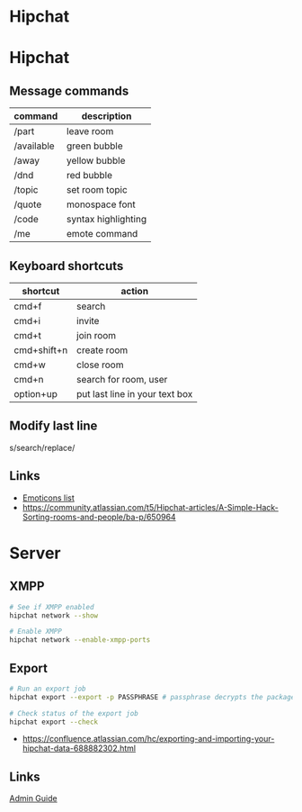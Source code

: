# Hipchat

# Hipchat

## Message commands

command          | description
---              | ---
/part            | leave room
/available <msg> | green bubble
/away <msg>      | yellow bubble
/dnd <msg>       | red bubble
/topic <msg>     | set room topic
/quote <msg>     | monospace font
/code <msg>      | syntax highlighting
/me <msg>        | emote command


## Keyboard shortcuts

shortcut    | action
---         | ---
cmd+f       | search
cmd+i       | invite
cmd+t       | join room
cmd+shift+n | create room
cmd+w       | close room
cmd+n       | search for room, user
option+up   | put last line in your text box


## Modify last line


s/search/replace/

## Links


* [Emoticons list](https://www.hipchat.com/emoticons)
* <https://community.atlassian.com/t5/Hipchat-articles/A-Simple-Hack-Sorting-rooms-and-people/ba-p/650964>




# Server

## XMPP

```bash
# See if XMPP enabled
hipchat network --show

# Enable XMPP
hipchat network --enable-xmpp-ports
```

## Export

```bash
# Run an export job
hipchat export --export -p PASSPHRASE # passphrase decrypts the package

# Check status of the export job
hipchat export --check
```

* https://confluence.atlassian.com/hc/exporting-and-importing-your-hipchat-data-688882302.html

## Links
[Admin Guide](https://confluence.atlassian.com/hc/administering-hipchat-server-622985653.html)
